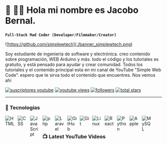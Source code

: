 # 🎸 👋🏼 Hola mi nombre es Jacobo Bernal.

**`Full-Stack Mad Coder (Developer/Filmmaker/Creator)`**

![https://github.com/simplewtech](./banner_simplewtech.png)

Soy estudiante de ingeniería de software y electrónica. creo contenido sobre programación, WEB Arduino y más. todo el código y los tutoriales es gratuito, y está pensado para ayudar y crear comunidad. Todos los tutoriales y el contenido principal esta en mi canal de YouTube "Simple Web Code”.
espero que te sirva todo el contenido que encuentres. Nos vemos ahí

<p align="left">
      <a href="https://www.youtube.com/c/simplewebcode?sub_confirmation=1">
         <img alt="suscriptores youtube" title="Suscribete a mi canal de YouTube" src="https://custom-icon-badges.demolab.com/youtube/channel/subscribers/UCQsQh4t3TcIMkIVpfaa0MsA?color=%23E05D44&label=SUBSCRIBETE&logo=video&logoColor=white&style=for-the-badge&labelColor=4C585B"/></a>
      <a href="https://www.youtube.com/c/simplewebcode">
         <img alt="youtube views" title="YouTube Vistas" src="https://custom-icon-badges.demolab.com/youtube/channel/views/UCQsQh4t3TcIMkIVpfaa0MsA?color=%23E1AD0E&logo=eye&logoColor=white&style=for-the-badge&labelColor=4C585B"/></a>
      <a href="https://github.com/simplewtech?tab=followers">
         <img alt="followers" title="Sigueme en Github" src="https://custom-icon-badges.demolab.com/github/followers/simplewtech?color=236ad3&labelColor=1155ba&style=for-the-badge&logo=person-add&label=SIGUEME&logoColor=white"/></a>
      <a href="https://github.com/simplewtech?tab=repositories&sort=stargazers">
         <img alt="total stars" title="Stars GitHub" src="https://custom-icon-badges.demolab.com/github/stars/simplewtech?color=55960c&style=for-the-badge&labelColor=488207&logo=star"/></a>
</p>

---

### 🧰 Tecnologías

<img align="left" alt="HTML" width="30px" style="padding-right:10px;" src="https://cdn.jsdelivr.net/gh/devicons/devicon/icons/html5/html5-plain.svg" />
<img align="left" alt="CSS" width="30px" style="padding-right:10px;" src="https://cdn.jsdelivr.net/gh/devicons/devicon/icons/css3/css3-plain.svg" />
<img align="left" alt="JavaScript" width="30px" style="padding-right:10px;" src="https://cdn.jsdelivr.net/gh/devicons/devicon/icons/javascript/javascript-plain.svg" />
<img align="left" alt="php" width="30px" style="padding-right:10px;" src="https://cdn.jsdelivr.net/gh/devicons/devicon/icons/php/php-original.svg" />
<img align="left" alt="Laravel" width="30px" style="padding-right:10px;" src="https://cdn.jsdelivr.net/gh/devicons/devicon@latest/icons/laravel/laravel-original.svg" />
<img align="left" alt="GitHub" width="30px" style="padding-right:10px;" src="https://user-images.githubusercontent.com/3369400/139447912-e0f43f33-6d9f-45f8-be46-2df5bbc91289.png" />
<img align="left" alt="Git" width="30px" style="padding-right:10px;" src="https://cdn.jsdelivr.net/gh/devicons/devicon@latest/icons/git/git-plain.svg" />
<img align="left" alt="Linux" width="30px" style="padding-right:10px;" src="https://cdn.jsdelivr.net/gh/devicons/devicon/icons/linux/linux-original.svg" />
<img align="left" alt="React" width="30px" style="padding-right:10px;" src="https://cdn.jsdelivr.net/gh/devicons/devicon/icons/react/react-original.svg" />
<img align="left" alt="Python" width="30px" style="padding-right:10px;" src="https://cdn.jsdelivr.net/gh/devicons/devicon/icons/python/python-plain.svg" />
<img align="left" alt="Apple" width="30px" style="padding-right:10px;" src="https://cdn.jsdelivr.net/gh/devicons/devicon@latest/icons/apple/apple-original.svg" />
<img align="left" alt="MySQL" width="30px" style="padding-right:10px;" src="https://cdn.jsdelivr.net/gh/devicons/devicon/icons/mysql/mysql-original.svg" />
<br />

#

### 📺 Latest YouTube Videos

<!-- BEGIN YOUTUBE-CARDS -->
<!-- END YOUTUBE-CARDS -->

#
